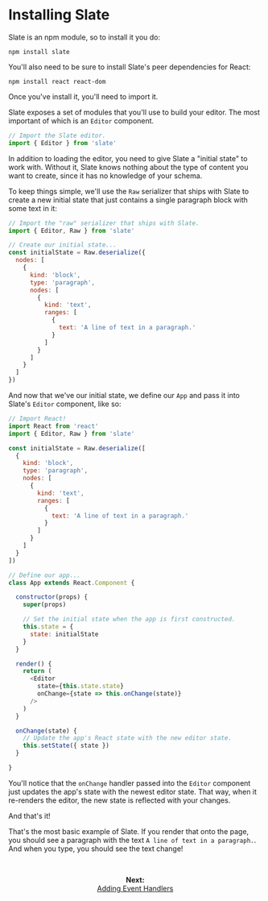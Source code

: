 
# Installing Slate

Slate is an npm module, so to install it you do:

```
npm install slate
```

You'll also need to be sure to install Slate's peer dependencies for React:

```
npm install react react-dom
```

Once you've install it, you'll need to import it.

Slate exposes a set of modules that you'll use to build your editor. The most important of which is an `Editor` component.

```js
// Import the Slate editor.
import { Editor } from 'slate'
```

In addition to loading the editor, you need to give Slate a "initial state" to work with. Without it, Slate knows nothing about the type of content you want to create, since it has no knowledge of your schema.

To keep things simple, we'll use the `Raw` serializer that ships with Slate to create a new initial state that just contains a single paragraph block with some text in it:

```js
// Import the "raw" serializer that ships with Slate.
import { Editor, Raw } from 'slate'

// Create our initial state...
const initialState = Raw.deserialize({
  nodes: [
    {
      kind: 'block',
      type: 'paragraph',
      nodes: [
        {
          kind: 'text',
          ranges: [
            {
              text: 'A line of text in a paragraph.'
            }
          ]
        }
      ]
    }
  ]
})
```

And now that we've our initial state, we define our `App` and pass it into Slate's `Editor` component, like so:

```js
// Import React!
import React from 'react'
import { Editor, Raw } from 'slate'

const initialState = Raw.deserialize([
  {
    kind: 'block',
    type: 'paragraph',
    nodes: [
      {
        kind: 'text',
        ranges: [
          {
            text: 'A line of text in a paragraph.'
          }
        ]
      }
    ]
  }
])

// Define our app...
class App extends React.Component {

  constructor(props) {
    super(props)

    // Set the initial state when the app is first constructed.
    this.state = {
      state: initialState
    }
  }

  render() {
    return (
      <Editor
        state={this.state.state}
        onChange={state => this.onChange(state)}
      />
    )
  }

  onChange(state) {
    // Update the app's React state with the new editor state.
    this.setState({ state })
  }

}
```

You'll notice that the `onChange` handler passed into the `Editor` component just updates the app's state with the newest editor state. That way, when it re-renders the editor, the new state is reflected with your changes.

And that's it! 

That's the most basic example of Slate. If you render that onto the page, you should see a paragraph with the text `A line of text in a paragraph.`. And when you type, you should see the text change!

<br/>
<p align="center"><strong>Next:</strong><br/><a href="./adding-event-handlers.md">Adding Event Handlers</a></p>
<br/>




















